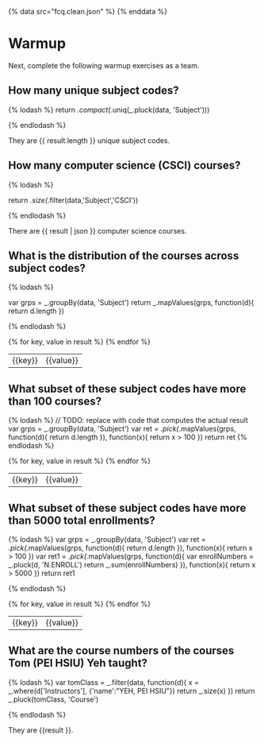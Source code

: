 {% data src="fcq.clean.json" %}
{% enddata %}

# Warmup

Next, complete the following warmup exercises as a team.

## How many unique subject codes?

{% lodash %}
return _.compact(_.uniq(_.pluck(data, 'Subject')))

{% endlodash %}

They are {{ result.length }} unique subject codes.

## How many computer science (CSCI) courses?

{% lodash %}

return _.size(_.filter(data,'Subject','CSCI'))


{% endlodash %}

There are {{ result | json }} computer science courses.

## What is the distribution of the courses across subject codes?

{% lodash %}

var grps = _.groupBy(data, 'Subject')
return _.mapValues(grps, function(d){
    return d.length
})

{% endlodash %}

<table>
{% for key, value in result %}
    <tr>
        <td>{{key}}</td>
        <td>{{value}}</td>
    </tr>
{% endfor %}
</table>

## What subset of these subject codes have more than 100 courses?

{% lodash %}
// TODO: replace with code that computes the actual result
var grps = _.groupBy(data, 'Subject')
var ret = _.pick(_.mapValues(grps, function(d){
    return d.length
}), function(x){
    return x > 100
})
return ret
{% endlodash %}

<table>
{% for key, value in result %}
    <tr>
        <td>{{key}}</td>
        <td>{{value}}</td>
    </tr>
{% endfor %}
</table>

## What subset of these subject codes have more than 5000 total enrollments?

{% lodash %}
var grps = _.groupBy(data, 'Subject')
var ret = _.pick(_.mapValues(grps, function(d){
    return d.length
}), function(x){
    return x > 100
})
var ret1 = _.pick(_.mapValues(grps, function(d){
  var enrollNumbers = _.pluck(d, 'N.ENROLL')
  return _.sum(enrollNumbers)
  }), function(x){
    return x > 5000
  })
return ret1

{% endlodash %}

<table>
{% for key, value in result %}
    <tr>
        <td>{{key}}</td>
        <td>{{value}}</td>
    </tr>
{% endfor %}
</table>

## What are the course numbers of the courses Tom (PEI HSIU) Yeh taught?

{% lodash %}
var tomClass = _.filter(data, function(d){
  x = _.where(d['Instructors'], {'name':"YEH, PEI HSIU"})
  return _.size(x)
  })
  return _.pluck(tomClass, 'Course')

{% endlodash %}

They are {{result }}.
